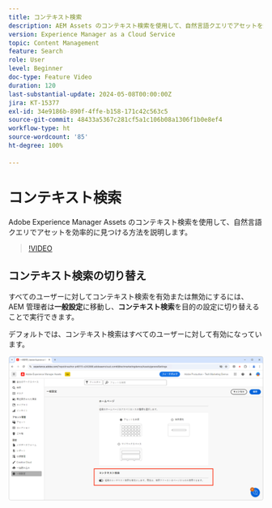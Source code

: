 ```yaml
---
title: コンテキスト検索
description: AEM Assets のコンテキスト検索を使用して、自然言語クエリでアセットを効率的に見つける方法を説明します。
version: Experience Manager as a Cloud Service
topic: Content Management
feature: Search
role: User
level: Beginner
doc-type: Feature Video
duration: 120
last-substantial-update: 2024-05-08T00:00:00Z
jira: KT-15377
exl-id: 34e9186b-890f-4ffe-b158-171c42c563c5
source-git-commit: 48433a5367c281cf5a1c106b08a1306f1b0e8ef4
workflow-type: ht
source-wordcount: '85'
ht-degree: 100%

---
```


# コンテキスト検索

Adobe Experience Manager Assets のコンテキスト検索を使用して、自然言語クエリでアセットを効率的に見つける方法を説明します。

>[!VIDEO](https://video.tv.adobe.com/v/3428667/?learn=on)

## コンテキスト検索の切り替え

すべてのユーザーに対してコンテキスト検索を有効または無効にするには、AEM 管理者は&#x200B;__一般設定__&#x200B;に移動し、__コンテキスト検索__&#x200B;を目的の設定に切り替えることで実行できます。

デフォルトでは、コンテキスト検索はすべてのユーザーに対して有効になっています。

![コンテキスト検索を有効にする](./assets/contextual-search/enable-contextual-search.png)
